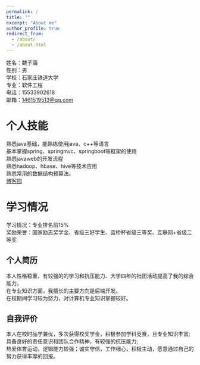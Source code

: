 ```yaml
---
permalink: /
title: ""
excerpt: "About me"
author_profile: true
redirect_from: 
  - /about/
  - /about.html
---
```


姓名：魏子涵  
性别：男  
学校：石家庄铁道大学  
专业：软件工程  
电话：15533902618  
邮箱：1461519513@qq.com

个人技能
======
熟悉java基础，能熟练使用java、c++等语言  
基本掌握spring、springmvc、springboot等框架的使用  
熟悉javaweb的开发流程  
熟悉hadoop、hbase、hive等技术应用  
熟悉常用的数据结构预算法。  
[博客园](https://www.cnblogs.com/-0112)

学习情况
======
学习情况：专业排名前15%  
奖励荣誉：国家励志奖学金、省级三好学生、蓝桥杯省级三等奖、互联网+省级二等奖

个人简历
------
本人性格稳重，有较强的的学习和抗压能力、大学四年的社团活动提高了我的综合能力。  
在专业知识方面，我擅长的主要方向是后端开发。  
在校期间学习较为努力，对计算机专业知识掌握较好。

自我评价
------
本人在校时品学兼优，多次获得校奖学金，积极参加学科竞赛，且专业知识丰富;具备良好的责任意识和团队合作精神，有较强的抗压能力;  
热爱体育运动，逻辑能力较强；诚实守信，工作细心，积极主动，愿意通过自己的努力获得丰厚的回报。

